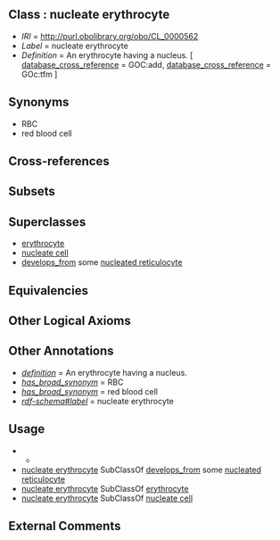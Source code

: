 
## Class : nucleate erythrocyte

 * *IRI* = http://purl.obolibrary.org/obo/CL_0000562
 * *Label* = nucleate erythrocyte
 * *Definition* = An erythrocyte having a nucleus. [ [database_cross_reference](../../ef/oboInOwl#hasDbXref.md) = GOC:add, [database_cross_reference](../../ef/oboInOwl#hasDbXref.md) = GOc:tfm ]

## Synonyms

 * RBC
 * red blood cell

## Cross-references


## Subsets


## Superclasses

 * [erythrocyte](../../CL/32/CL_0000232.md)
 * [nucleate cell](../../CL/42/CL_0002242.md)
 * [develops_from](../../RO/02/RO_0002202.md) some [nucleated reticulocyte](../../CL/21/CL_0002421.md)

## Equivalencies


## Other Logical Axioms


## Other Annotations

 * *[definition](../../IAO/15/IAO_0000115.md)* = An erythrocyte having a nucleus.
 * *[has_broad_synonym](../../ym/oboInOwl#hasBroadSynonym.md)* = RBC
 * *[has_broad_synonym](../../ym/oboInOwl#hasBroadSynonym.md)* = red blood cell
 * *[rdf-schema#label](../../el/rdf-schema#label.md)* = nucleate erythrocyte

## Usage

 * -
 * [nucleate erythrocyte](../../CL/62/CL_0000562.md) SubClassOf [develops_from](../../RO/02/RO_0002202.md) some [nucleated reticulocyte](../../CL/21/CL_0002421.md)
 * [nucleate erythrocyte](../../CL/62/CL_0000562.md) SubClassOf [erythrocyte](../../CL/32/CL_0000232.md)
 * [nucleate erythrocyte](../../CL/62/CL_0000562.md) SubClassOf [nucleate cell](../../CL/42/CL_0002242.md)

## External Comments

